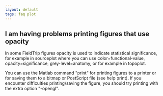 ```yaml
---
layout: default
tags: faq plot
---
```



## I am having problems printing figures that use opacity

In some FieldTrip figures opacity is used to indicate statistical significance, for example in sourceplot where you can use color=functional-value, opacity=significance, grey-level=anatomy, or for example in topoplot. 

You can use the Matlab command "print" for printing figures to a printer or for saving them to a bitmap or PostScript file (see help print). If you encounter difficulties printing/saving the figure, you should try printing with the extra option "-opengl".
